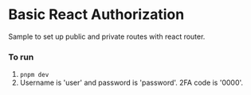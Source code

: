 # Basic React Authorization

Sample to set up public and private routes with react router. 

### To run
1. `pnpm dev`
1. Username is 'user' and password is 'password'. 2FA code is '0000'. 